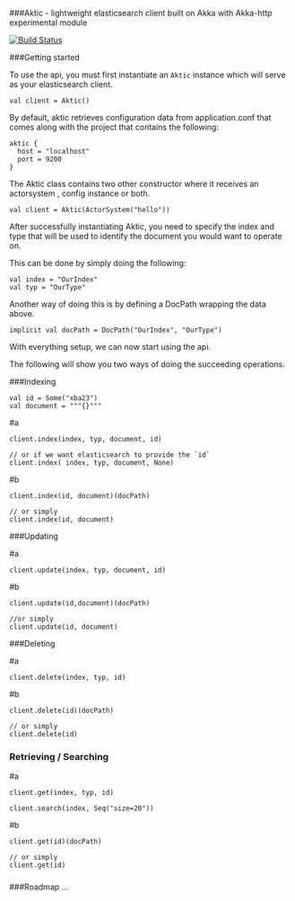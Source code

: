 ###Aktic - lightweight elasticsearch client built on Akka with Akka-http experimental module

[![Build Status](https://travis-ci.org/ferrlin/aktic.svg?branch=master)](https://travis-ci.org/ferrlin/aktic)

###Getting started

To use the api, you must first instantiate an `Aktic` instance which will serve as your elasticsearch client.

```
val client = Aktic()
```

By default, aktic retrieves configuration data from application.conf that comes along with the project that contains the following:
```
aktic {
  host = "localhost"
  port = 9200
}
```

The Aktic class contains two other constructor where it receives an actorsystem , config instance or both.
```
val client = Aktic(ActorSystem("hello"))
```

After successfully instantiating Aktic, you need to specify the index and type that will be used to identify the document you would want to operate on.

This can be done by simply doing the following:
```
val index = "OurIndex"
val typ = "OurType"
```

Another way of doing this is by defining a DocPath wrapping the data above.
```
implicit val docPath = DocPath("OurIndex", "OurType")
```


With everything setup, we can now start using the api. 

The following will show you two ways of doing the succeeding operations.

###Indexing

```
val id = Some("xba23")
val document = """{}"""
```

#a
```
client.index(index, typ, document, id)

// or if we want elasticsearch to provide the `id`
client.index( index, typ, document, None)
```

#b
```
client.index(id, document)(docPath)

// or simply
client.index(id, document)
```

 >
###Updating

#a
```
client.update(index, typ, document, id)
```

#b
```
client.update(id,document)(docPath)

//or simply
client.update(id, document)
```

###Deleting

#a
```
client.delete(index, typ, id)
```

#b
```
client.delete(id)(docPath)

// or simply
client.delete(id)
```


### Retrieving / Searching
#a 
```
client.get(index, typ, id)

client.search(index, Seq("size=20"))
```

#b
```
client.get(id)(docPath)

// or simply
client.get(id)
```

###

###Roadmap
 ...